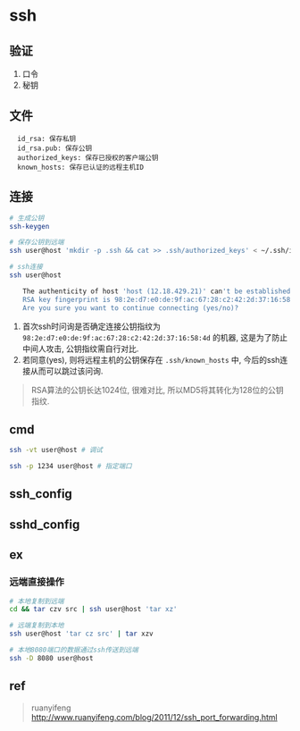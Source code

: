 # ssh

## 验证

1. 口令
2. 秘钥

## 文件

      id_rsa: 保存私钥
      id_rsa.pub: 保存公钥
      authorized_keys: 保存已授权的客户端公钥
      known_hosts: 保存已认证的远程主机ID

## 连接

```bash
# 生成公钥
ssh-keygen

# 保存公钥到远端
ssh user@host 'mkdir -p .ssh && cat >> .ssh/authorized_keys' < ~/.ssh/id_rsa.pub

# ssh连接
ssh user@host

　　The authenticity of host 'host (12.18.429.21)' can't be established.
　　RSA key fingerprint is 98:2e:d7:e0:de:9f:ac:67:28:c2:42:2d:37:16:58:4d.
　　Are you sure you want to continue connecting (yes/no)?
```

1. 首次ssh时问询是否确定连接公钥指纹为 `98:2e:d7:e0:de:9f:ac:67:28:c2:42:2d:37:16:58:4d` 的机器, 这是为了防止中间人攻击, 公钥指纹需自行对比.
2. 若同意(yes), 则将远程主机的公钥保存在 `.ssh/known_hosts` 中, 今后的ssh连接从而可以跳过该问询.

> RSA算法的公钥长达1024位, 很难对比, 所以MD5将其转化为128位的公钥指纹.

## cmd

```bash
ssh -vt user@host # 调试

ssh -p 1234 user@host # 指定端口

```

## ssh_config

## sshd_config

## ex

### 远端直接操作

```bash
# 本地复制到远端
cd && tar czv src | ssh user@host 'tar xz'

# 远端复制到本地
ssh user@host 'tar cz src' | tar xzv

# 本地8080端口的数据通过ssh传送到远端
ssh -D 8080 user@host
```

## ref

> ruanyifeng <http://www.ruanyifeng.com/blog/2011/12/ssh_port_forwarding.html>
